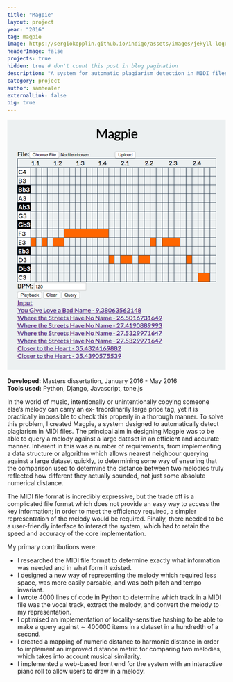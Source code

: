 ```yaml
---
title: "Magpie"
layout: project
year: "2016"
tag: magpie
image: https://sergiokopplin.github.io/indigo/assets/images/jekyll-logo-light-solid.png
headerImage: false
projects: true
hidden: true # don't count this post in blog pagination
description: "A system for automatic plagiarism detection in MIDI files"
category: project
author: samhealer
externalLink: false
big: true
---
```


![68648492_361239248141556_8522284295832731648_n](/assets/images/projects/magpie1.png)

**Developed:** Masters dissertation, January 2016 - May 2016\
**Tools used:** Python, Django, Javascript, tone.js


In the world of music, intentionally or unintentionally copying someone else’s melody can carry an ex- traordinarily large price tag, yet it is practically impossible to check this properly in a thorough manner. To solve this problem, I created Magpie, a system designed to automatically detect plagiarism in MIDI files.
The principal aim in designing Magpie was to be able to query a melody against a large dataset in an efficient and accurate manner. Inherent in this was a number of requirements, from implementing a data structure or algorithm which allows nearest neighbour querying against a large dataset quickly, to determining some way of ensuring that the comparison used to determine the distance between two melodies truly reflected how different they actually sounded, not just some absolute numerical distance.

The MIDI file format is incredibly expressive, but the trade off is a complicated file format which does not provide an easy way to access the key information; in order to meet the efficiency required, a simpler representation of the melody would be required. Finally, there needed to be a user-friendly interface to interact the system, which had to retain the speed and accuracy of the core implementation.

My primary contributions were:
* I researched the MIDI file format to determine exactly what information was needed and in what form it existed.
* I designed a new way of representing the melody which required less space, was more easily parsable, and was both pitch and tempo invariant.
* I wrote 4000 lines of code in Python to determine which track in a MIDI file was the vocal track, extract the melody, and convert the melody to my representation.
* I optimised an implementation of locality-sensitive hashing to be able to make a query against ∼ 400000 items in a dataset in a hundredth of a second.
* I created a mapping of numeric distance to harmonic distance in order to implement an improved distance metric for comparing two melodies, which takes into account musical similarity.
* I implemented a web-based front end for the system with an interactive piano roll to allow users to draw in a melody.